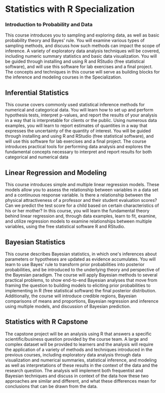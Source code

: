 # Statistics with R Specialization

### Introduction to Probability and Data
This course introduces you to sampling and exploring data, as well as basic probability theory and Bayes' rule. You will examine various types of sampling methods, and discuss how such methods can impact the scope of inference. A variety of exploratory data analysis techniques will be covered, including numeric summary statistics and basic data visualization. You will be guided through installing and using R and RStudio (free statistical software), and will use this software for lab exercises and a final project. The concepts and techniques in this course will serve as building blocks for the inference and modeling courses in the Specialization.

## Inferential Statistics
This course covers commonly used statistical inference methods for numerical and categorical data. You will learn how to set up and perform hypothesis tests, interpret p-values, and report the results of your analysis in a way that is interpretable for clients or the public. Using numerous data examples, you will learn to report estimates of quantities in a way that expresses the uncertainty of the quantity of interest. You will be guided through installing and using R and RStudio (free statistical software), and will use this software for lab exercises and a final project. The course introduces practical tools for performing data analysis and explores the fundamental concepts necessary to interpret and report results for both categorical and numerical data

## Linear Regression and Modeling 
This course introduces simple and multiple linear regression models. These models allow you to assess the relationship between variables in a data set and a continuous response variable. Is there a relationship between the physical attractiveness of a professor and their student evaluation scores? Can we predict the test score for a child based on certain characteristics of his or her mother? In this course, you will learn the fundamental theory behind linear regression and, through data examples, learn to fit, examine, and utilize regression models to examine relationships between multiple variables, using the free statistical software R and RStudio.

## Bayesian Statistics
This course describes Bayesian statistics, in which one's inferences about parameters or hypotheses are updated as evidence accumulates. You will learn to use Bayes’ rule to transform prior probabilities into posterior probabilities, and be introduced to the underlying theory and perspective of the Bayesian paradigm. The course will apply Bayesian methods to several practical problems, to show end-to-end Bayesian analyses that move from framing the question to building models to eliciting prior probabilities to implementing in R (free statistical software) the final posterior distribution. Additionally, the course will introduce credible regions, Bayesian comparisons of means and proportions, Bayesian regression and inference using multiple models, and discussion of Bayesian prediction.

## Statistics with R Capstone
The capstone project will be an analysis using R that answers a specific scientific/business question provided by the course team. A large and complex dataset will be provided to learners and the analysis will require the application of a variety of methods and techniques introduced in the previous courses, including exploratory data analysis through data visualization and numerical summaries, statistical inference, and modeling as well as interpretations of these results in the context of the data and the research question. The analysis will implement both frequentist and Bayesian techniques and discuss in context of the data how these two approaches are similar and different, and what these differences mean for conclusions that can be drawn from the data.
